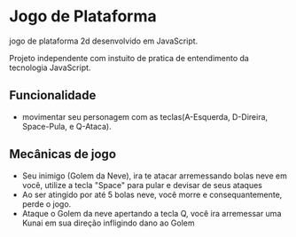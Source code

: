 # Jogo de Plataforma

jogo de plataforma 2d desenvolvido em JavaScript.

Projeto independente com instuito de pratica de entendimento da tecnologia JavaScript.

## Funcionalidade

- movimentar seu personagem com as teclas(A-Esquerda, D-Direira, Space-Pula, e Q-Ataca).

## Mecânicas de jogo

- Seu inimigo (Golem da Neve), ira te atacar arremessando bolas neve em você, utilize a tecla "Space" para pular e devisar de seus ataques
- Ao ser atingido por até 5 bolas neve, você morre e consequantemente, perde o jogo.
- Ataque o Golem da neve apertando a tecla Q, você ira arremessar uma Kunai em sua direção infligindo dano ao Golem 